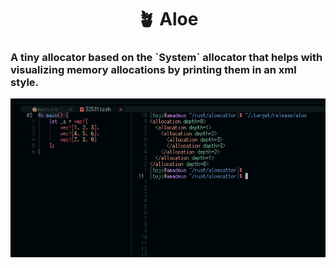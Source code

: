 <h1 align="center"> 🪴 Aloe </h1>

<h3> A tiny allocator based on the `System` allocator that helps with visualizing memory allocations by printing them in an xml style. </h3>

<img align="center" src="./assets/pic.png" />
